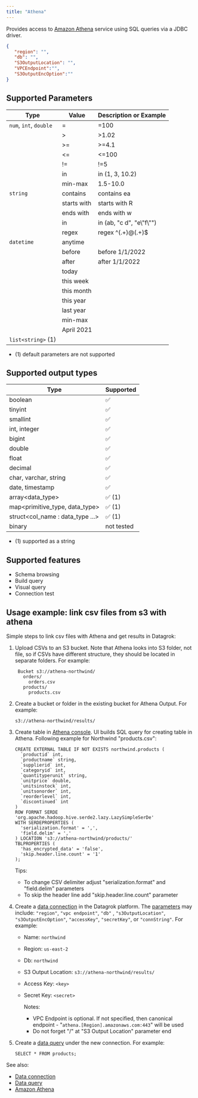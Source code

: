 ```yaml
---
title: "Athena"
---
```


Provides access to [Amazon Athena](https://docs.aws.amazon.com/athena/latest/ug/what-is.html)
service using SQL queries via a JDBC driver.

```json
{
   "region": "",
   "db": "",
   "S3OutputLocation": "",
   "VPCEndpoint":"",
   "S3OutputEncOption":""
}
```

## Supported Parameters

| Type                   | Value       | Description or Example     |
|------------------------|-------------|----------------------------|
| `num`, `int`, `double` | =           | =100                       |
|                        | >           | >1.02                      |
|                        | >=          | >=4.1                      |
|                        | <=          | <=100                      |
|                        | !=          | !=5                        |
|                        | in          | in (1, 3, 10.2)            |
|                        | min-max     | 1.5-10.0                   |
| `string`               | contains    | contains ea                |
|                        | starts with | starts with R              |
|                        | ends with   | ends with w                |
|                        | in          | in (ab, "c d", "e\\"f\\"") |
|                        | regex       | regex ^(.+)@(.+)$          |
| `datetime`             | anytime     |                            |
|                        | before      | before 1/1/2022            |
|                        | after       | after 1/1/2022             |
|                        | today       |                            |
|                        | this week   |                            |
|                        | this month  |                            |
|                        | this year   |                            |
|                        | last year   |                            |
|                        | min-max     |                            |
|                        | April 2021  |                            |
| `list<string>` (1)     |             |                            |

* (1) default parameters are not supported

## Supported output types

| Type                              | Supported              |
|-----------------------------------|------------------------|
| boolean                           | :white_check_mark:     |
| tinyint                           | :white_check_mark:     |
| smallint                          | :white_check_mark:     |
| int, integer                      | :white_check_mark:     |
| bigint                            | :white_check_mark:     |
| double                            | :white_check_mark:     |
| float                             | :white_check_mark:     |
| decimal                           | :white_check_mark:     |
| char, varchar, string             | :white_check_mark:     |
| date, timestamp                   | :white_check_mark:     |
| array<data_type>                  | :white_check_mark: (1) |
| map<primitive_type, data_type>    | :white_check_mark: (1) |
| struct<col_name : data_type  ...> | :white_check_mark: (1) |
| binary                            | not tested             |

* (1) supported as a string

## Supported features

* Schema browsing
* Build query
* Visual query
* Connection test

## Usage example: link csv files from s3 with athena

Simple steps to link csv files with Athena and get results in Datagrok:

1. Upload CSVs to an S3 bucket. Note that Athena looks into S3 folder, not file, so if CSVs have different structure,
   they should be located in separate folders. For example:

   ```
    Bucket s3://athena-northwind/
      orders/
        orders.csv
      products/
        products.csv
   ```

2. Create a bucket or folder in the existing bucket for Athena Output. For example:

   ```
   s3://athena-northwind/results/
   ```

3. Create table in [Athena console](https://console.aws.amazon.com/athena). UI builds SQL query for creating table in
   Athena. Following example for Northwind "products.csv":

   ```
   CREATE EXTERNAL TABLE IF NOT EXISTS northwind.products (
     `productid` int,
     `productname` string,
     `supplierid` int,
     `categoryid` int,
     `quantityperunit` string,
     `unitprice` double,
     `unitsinstock` int,
     `unitsonorder` int,
     `reorderlevel` int,
     `discontinued` int
   )
   ROW FORMAT SERDE 'org.apache.hadoop.hive.serde2.lazy.LazySimpleSerDe'
   WITH SERDEPROPERTIES (
     'serialization.format' = ',',
     'field.delim' = ','
   ) LOCATION 's3://athena-northwind/products/'
   TBLPROPERTIES (
     'has_encrypted_data' = 'false',
     'skip.header.line.count' = '1'
   );
   ```

   Tips:
   * To change CSV delimiter adjust "serialization.format" and "field.delim" parameters
   * To skip the header line add "skip.header.line.count" parameter

4. Create a [data connection](../access.md#data-connection) in the Datagrok platform. The <a href="#" id="parameters">
   parameters</a> may include: `"region"`, `"vpc endpoint"`, `"db"`
   , `"s3OutputLocation"`, `"s3OutputEncOption"`, `"accessKey"`, `"secretKey"`, or `"connString"`. For example:

   * Name: `northwind`
   * Region: `us-east-2`
   * Db: `northwind`
   * S3 Output Location: `s3://athena-northwind/results/`
   * Access Key: `<key>`
   * Secret Key: `<secret>`

     Notes:
      * VPC Endpoint is optional. If not specified, then canonical endpoint - "`athena.[Region].amazonaws.com:443`" will be used
      * Do not forget "/" at "S3 Output Location" parameter end

5. Create a [data query](../access.md#data-query) under the new connection. For example:

   ```
   SELECT * FROM products;
   ```

See also:

* [Data connection](../access.md#data-connection)
* [Data query](../access.md#data-query)
* [Amazon Athena](https://docs.aws.amazon.com/athena/latest/ug/what-is.html)
